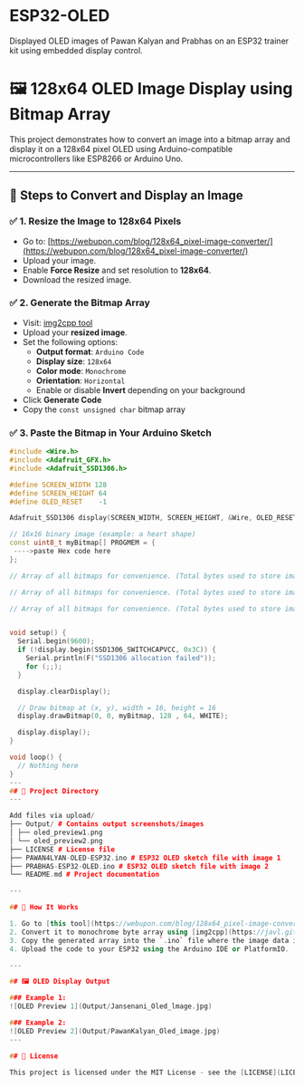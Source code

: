 # ESP32-OLED
Displayed OLED images of Pawan Kalyan and Prabhas on an ESP32 trainer kit using embedded display control.
# 🖼️ 128x64 OLED Image Display using Bitmap Array

This project demonstrates how to convert an image into a bitmap array and display it on a 128x64 pixel OLED using Arduino-compatible microcontrollers like ESP8266 or Arduino Uno.

---

## 🚀 Steps to Convert and Display an Image

### ✅ 1. Resize the Image to 128x64 Pixels
- Go to: [https://webupon.com/blog/128x64_pixel-image-converter/](https://webupon.com/blog/128x64_pixel-image-converter/)
- Upload your image.
- Enable **Force Resize** and set resolution to **128x64**.
- Download the resized image.

### ✅ 2. Generate the Bitmap Array
- Visit: [img2cpp tool](https://javl.github.io/image2cpp/)
- Upload your **resized image**.
- Set the following options:
  - **Output format**: `Arduino Code`
  - **Display size**: `128x64`
  - **Color mode**: `Monochrome`
  - **Orientation**: `Horizontal`
  - Enable or disable **Invert** depending on your background
- Click **Generate Code**
- Copy the `const unsigned char` bitmap array

### ✅ 3. Paste the Bitmap in Your Arduino Sketch

```cpp
#include <Wire.h>
#include <Adafruit_GFX.h>
#include <Adafruit_SSD1306.h>

#define SCREEN_WIDTH 128
#define SCREEN_HEIGHT 64
#define OLED_RESET    -1

Adafruit_SSD1306 display(SCREEN_WIDTH, SCREEN_HEIGHT, &Wire, OLED_RESET);

// 16x16 binary image (example: a heart shape)
const uint8_t myBitmap[] PROGMEM = {
 ---->paste Hex code here
};

// Array of all bitmaps for convenience. (Total bytes used to store images in PROGMEM = 1040)

// Array of all bitmaps for convenience. (Total bytes used to store images in PROGMEM = 1040)

// Array of all bitmaps for convenience. (Total bytes used to store images in PROGMEM = 1040)


void setup() {
  Serial.begin(9600);
  if (!display.begin(SSD1306_SWITCHCAPVCC, 0x3C)) {
    Serial.println(F("SSD1306 allocation failed"));
    for (;;);
  }

  display.clearDisplay();

  // Draw bitmap at (x, y), width = 16, height = 16
  display.drawBitmap(0, 0, myBitmap, 128 , 64, WHITE);

  display.display();
}

void loop() {
  // Nothing here
}
---
## 📂 Project Directory
---

Add files via upload/
├── Output/ # Contains output screenshots/images
│ ├── oled_preview1.png
│ └── oled_preview2.png
├── LICENSE # License file
├── PAWAN4LYAN-OLED-ESP32.ino # ESP32 OLED sketch file with image 1
├── PRABHAS-ESP32-OLED.ino # ESP32 OLED sketch file with image 2
└── README.md # Project documentation

---

## 🔧 How It Works

1. Go to [this tool](https://webupon.com/blog/128x64_pixel-image-converter/) to resize your image to **128x64 pixels**.
2. Convert it to monochrome byte array using [img2cpp](https://javl.github.io/image2cpp/).
3. Copy the generated array into the `.ino` file where the image data is expected.
4. Upload the code to your ESP32 using the Arduino IDE or PlatformIO.

---

## 🖼️ OLED Display Output

### Example 1:
![OLED Preview 1](Output/Jansenani_Oled_lmage.jpg)

### Example 2:
![OLED Preview 2](Output/PawanKalyan_Oled_image.jpg)
---

## 📝 License

This project is licensed under the MIT License - see the [LICENSE](LICENSE) file for details.
